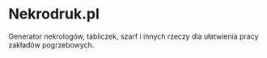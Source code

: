 # Nekrodruk.pl
Generator nekrologów, tabliczek, szarf i innych rzeczy dla ułatwienia pracy zakładów pogrzebowych.
